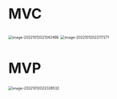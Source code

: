 # MVC

<img src="https://oss-kelvinvan.oss-cn-chengdu.aliyuncs.com/img/image-20221012021342466.png" alt="image-20221012021342466" style="zoom:50%;" />



<img src="https://oss-kelvinvan.oss-cn-chengdu.aliyuncs.com/img/image-20221012022117271.png" alt="image-20221012022117271" style="zoom:50%;" />





# MVP

<img src="https://oss-kelvinvan.oss-cn-chengdu.aliyuncs.com/img/image-20221012022326532.png" alt="image-20221012022326532" style="zoom:50%;" />